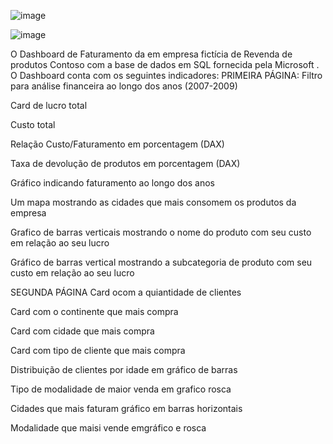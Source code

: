

![image](https://github.com/leosachetto/PortifolioPowerBI/assets/48931853/7b762cf0-5da0-4520-b257-29c6b2020705)

![image](https://github.com/leosachetto/PortifolioPowerBI/assets/48931853/208ad82d-0473-436d-9dcf-67096b18cfa7)





O Dashboard de Faturamento da em empresa fictícia de Revenda de produtos  Contoso com a base de dados  em  SQL fornecida pela Microsoft . O Dashboard conta com  os seguintes indicadores:
PRIMEIRA PÁGINA:
Filtro para análise  financeira ao longo dos anos (2007-2009)

Card de lucro total 

Custo total 

Relação Custo/Faturamento em porcentagem (DAX)

Taxa de devolução de produtos em porcentagem (DAX)

Gráfico indicando faturamento ao longo dos anos 

Um mapa mostrando as cidades que mais consomem os produtos da empresa

Grafico de barras verticais mostrando o nome do produto com seu custo em relação ao seu lucro

Gráfico de barras vertical mostrando a subcategoria de produto com seu custo em relação ao seu lucro

SEGUNDA PÁGINA
Card ocom a quiantidade de clientes

Card com o continente que mais compra 

Card com cidade que mais compra

Card com tipo de cliente que mais compra 

Distribuição de clientes por idade em gráfico de barras

Tipo de modalidade de maior venda em grafico rosca

Cidades que mais faturam gráfico em barras horizontais

Modalidade que maisi vende emgráfico e rosca



